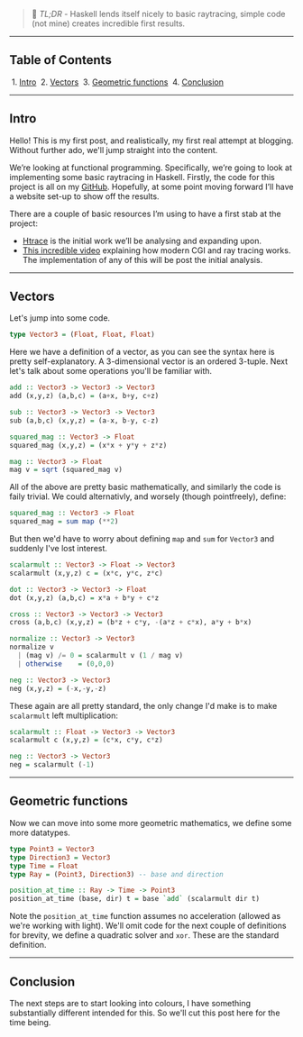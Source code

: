 > :memo: *TL;DR* - Haskell lends itself nicely to basic raytracing, simple code (not mine) creates incredible first results.

---
## Table of Contents
&nbsp;1. [Intro](#intro)
&nbsp;2. [Vectors](#vectors)
&nbsp;3. [Geometric functions](#geometric-functions)
&nbsp;4. [Conclusion](#conclusion)

---

## Intro

Hello! This is my first post, and realistically, my first real attempt at blogging. Without further ado, we'll jump straight into the content.

We’re looking at functional programming. Specifically, we’re going to look at implementing some basic raytracing in Haskell. Firstly, the code for this project is all on my [GitHub](https://github.com/JamesTadleyGreen/Haskell-Raytracing). Hopefully, at some point moving forward I’ll have a website set-up to show off the results.

There are a couple of basic resources I’m using to have a first stab at the project:

* [Htrace](https://www.nobugs.org/developer/htrace/index.html) is the initial work we’ll be analysing and expanding upon.
* [This incredible video](https://www.youtube.com/watch?v=gsZiJeaMO48) explaining how modern CGI and ray tracing works. The implementation of any of this will be post the initial analysis.

---

## Vectors

Let's jump into some code.

```haskell
type Vector3 = (Float, Float, Float)
```

Here we have a definition of a vector, as you can see the syntax here is pretty self-explanatory. A 3-dimensional vector is an ordered 3-tuple. Next let's talk about some operations you'll be familiar with.

```haskell
add :: Vector3 -> Vector3 -> Vector3
add (x,y,z) (a,b,c) = (a+x, b+y, c+z)

sub :: Vector3 -> Vector3 -> Vector3
sub (a,b,c) (x,y,z) = (a-x, b-y, c-z)

squared_mag :: Vector3 -> Float
squared_mag (x,y,z) = (x*x + y*y + z*z)

mag :: Vector3 -> Float
mag v = sqrt (squared_mag v)
```

All of the above are pretty basic mathematically, and similarly the code is faily trivial. We could alternativly, and worsely (though pointfreely),  define:
```haskell
squared_mag :: Vector3 -> Float
squared_mag = sum map (**2)
```
But then we'd have to worry about defining `map` and `sum` for `Vector3` and suddenly I've lost interest.

```haskell
scalarmult :: Vector3 -> Float -> Vector3
scalarmult (x,y,z) c = (x*c, y*c, z*c)

dot :: Vector3 -> Vector3 -> Float
dot (x,y,z) (a,b,c) = x*a + b*y + c*z

cross :: Vector3 -> Vector3 -> Vector3
cross (a,b,c) (x,y,z) = (b*z + c*y, -(a*z + c*x), a*y + b*x)

normalize :: Vector3 -> Vector3
normalize v
  | (mag v) /= 0 = scalarmult v (1 / mag v)
  | otherwise    = (0,0,0)

neg :: Vector3 -> Vector3
neg (x,y,z) = (-x,-y,-z)
```
These again are all pretty standard, the only change I'd make is to make `scalarmult` left multiplication:

```haskell
scalarmult :: Float -> Vector3 -> Vector3
scalarmult c (x,y,z) = (c*x, c*y, c*z)

neg :: Vector3 -> Vector3
neg = scalarmult (-1)
```
---
## Geometric functions
Now we can move into some more geometric mathematics, we define some more datatypes.

```haskell
type Point3 = Vector3
type Direction3 = Vector3
type Time = Float
type Ray = (Point3, Direction3) -- base and direction

position_at_time :: Ray -> Time -> Point3
position_at_time (base, dir) t = base `add` (scalarmult dir t)
```

Note the `position_at_time` function assumes no acceleration (allowed as we're working with light). We'll omit code for the next couple of definitions for brevity, we define a quadratic solver and `xor`. These are the standard definition.

---
## Conclusion

The next steps are to start looking into colours, I have something substantially different intended for this. So we'll cut this post here for the time being.
